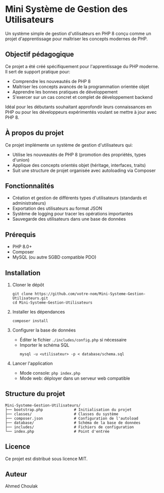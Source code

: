 # Mini Système de Gestion des Utilisateurs

Un système simple de gestion d'utilisateurs en PHP 8 conçu comme un projet d'apprentissage pour maîtriser les concepts modernes de PHP.

## Objectif pédagogique

Ce projet a été créé spécifiquement pour l'apprentissage du PHP moderne. Il sert de support pratique pour:
- Comprendre les nouveautés de PHP 8
- Maîtriser les concepts avancés de la programmation orientée objet
- Apprendre les bonnes pratiques de développement
- S'exercer sur un cas concret et complet de développement backend

Idéal pour les débutants souhaitant approfondir leurs connaissances en PHP ou pour les développeurs expérimentés voulant se mettre à jour avec PHP 8.

## À propos du projet

Ce projet implémente un système de gestion d'utilisateurs qui:
- Utilise les nouveautés de PHP 8 (promotion des propriétés, types d'union)
- Applique des concepts orientés objet (héritage, interfaces, traits)
- Suit une structure de projet organisée avec autoloading via Composer

## Fonctionnalités

- Création et gestion de différents types d'utilisateurs (standards et administrateurs)
- Exportation des utilisateurs au format JSON
- Système de logging pour tracer les opérations importantes
- Sauvegarde des utilisateurs dans une base de données

## Prérequis

- PHP 8.0+
- Composer
- MySQL (ou autre SGBD compatible PDO)

## Installation

1. Cloner le dépôt
   ```
   git clone https://github.com/votre-nom/Mini-Systeme-Gestion-Utilisateurs.git
   cd Mini-Systeme-Gestion-Utilisateurs
   ```

2. Installer les dépendances
   ```
   composer install
   ```

3. Configurer la base de données
   - Éditer le fichier `./includes/config.php` si nécessaire
   - Importer le schéma SQL 
     ```
     mysql -u <utilisateur> -p < database/schema.sql
     ```

4. Lancer l'application
   - Mode console: `php index.php`
   - Mode web: déployer dans un serveur web compatible

## Structure du projet

```
Mini-Systeme-Gestion-Utilisateurs/
├── bootstrap.php              # Initialisation du projet
├── classes/                   # Classes du système
├── composer.json              # Configuration de l'autoload
├── database/                  # Schéma de la base de données
├── includes/                  # Fichiers de configuration
└── index.php                  # Point d'entrée
```

## Licence

Ce projet est distribué sous licence MIT.

## Auteur

Ahmed Choulak
